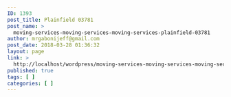 ```yaml
---
ID: 1393
post_title: Plainfield 03781
post_name: >
  moving-services-moving-services-moving-services-plainfield-03781
author: mrgabonijeff@gmail.com
post_date: 2018-03-28 01:36:32
layout: page
link: >
  http://localhost/wordpress/moving-services-moving-services-moving-services-plainfield-03781/
published: true
tags: [ ]
categories: [ ]
---
```

